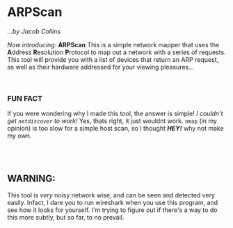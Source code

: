 # ARPScan
...<i>by Jacob Collins</i>

<i>Now introducing:</i> <b>ARPScan</b>
This is a simple network mapper that uses the <b>A</b>ddress <b>R</b>esolution <b>P</b>rotocol to map out a network with a series of requests. This tool will provide you with a list of devices that return an ARP request, as well as their hardware addressed for your viewing pleasures...

<br />

### FUN FACT
If you were wondering why I made this tool, the answer is simple! <i>I couldn't get `netdiscover` to work!</i> Yes, thats right, it just wouldnt work. `nmap` (in my opinion) is too slow for a simple host scan, so I thought <b><i>HEY!</i></b> why not make my own.

<br />
<br />

## <b>WARNING:</b>
This tool is <i>very</i> noisy network wise, and can be seen and detected very easily. Infact, I dare you to run wireshark when you use this program, and see how it looks for yourself. I'm trying to figure out if there's a way to do this more subtly, but so far, to no prevail.
